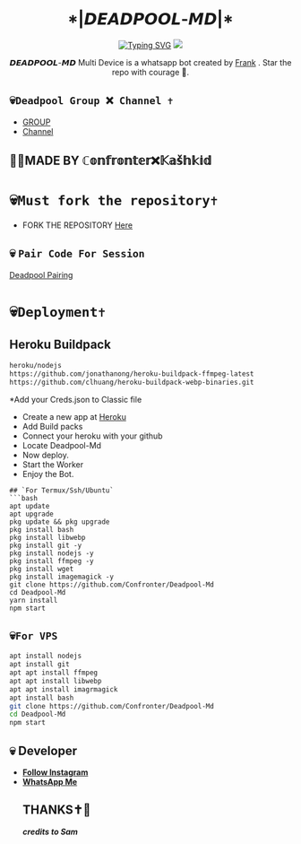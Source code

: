 <h1 align="center"> *|𝘿𝙀𝘼𝘿𝙋𝙊𝙊𝙇-𝙈𝘿|* <br></h1>
<p align="center">
<a href="https://git.io/typing-svg"><img src="https://readme-typing-svg.demolab.com?font=Fira+Code&weight=602&pause=1000&color=F70000&random=false&width=435&lines=DEADPOOL-Md+made+by+Frank+;Follow+me+IG+%40confronter._" alt="Typing SVG" /></a>
  
  <img src="https://telegra.ph/file/e72bd57ff8ed761e85b4a.jpg" />
</p>

<p align="center">
𝘿𝙀𝘼𝘿𝙋𝙊𝙊𝙇-𝙈𝘿 Multi Device is a whatsapp bot created by <a href="https://github.com/Confronter" target="_blank">Frank</a> . Star the repo with courage 🌟.
</p>



## 💀```Deadpool Group ❌ Channel ✝️```

- [ GROUP ](https://chat.whatsapp.com/EPSGKau0IVi7J5lyOJO7Jk)
- [Channel](https://whatsapp.com/channel/0029Vag3MeuGJP8LZb1Okj39)

## 🔆🔆MADE BY ℂ𝕠𝕟𝕗𝕣𝕠𝕟𝕥𝕖𝕣❌𝕂𝕒𝕤̌𝕙𝕜𝕚𝕕

# 💀```Must fork the repository✝️```

- FORK THE REPOSITORY [Here](https://github.com/Confronter/Deadpool-Md/fork)

## 💀 `Pair Code For Session`

[Deadpool Pairing](https://replit.com/@confrontermfisa/Deadpool-pairing?s=app)

# 💀```Deployment✝️```
## Heroku Buildpack
```bash
heroku/nodejs
https://github.com/jonathanong/heroku-buildpack-ffmpeg-latest
https://github.com/clhuang/heroku-buildpack-webp-binaries.git
```
*Add your Creds.json to Classic file
* Create a new app at [Heroku](heroku.com)
* Add Build packs
* Connect your heroku with your github
* Locate Deadpool-Md
* Now deploy.
* Start the Worker
* Enjoy the Bot.

```
## `For Termux/Ssh/Ubuntu`
```bash
apt update
apt upgrade
pkg update && pkg upgrade
pkg install bash
pkg install libwebp
pkg install git -y
pkg install nodejs -y 
pkg install ffmpeg -y 
pkg install wget
pkg install imagemagick -y
git clone https://github.com/Confronter/Deadpool-Md
cd Deadpool-Md
yarn install
npm start
```
## 💀`For VPS`
```bash
apt install nodejs 
apt install git 
apt apt install ffmpeg 
apt apt install libwebp 
apt apt install imagrmagick
apt install bash
git clone https://github.com/Confronter/Deadpool-Md
cd Deadpool-Md
npm start
```
## 💀 Developer

  - [**Follow Instagram**](https://instagram.com/confronter._)
- [**WhatsApp Me**](https://wa.me/254796283064)
  ## THANKS✝️💛
  ***credits to Sam***
